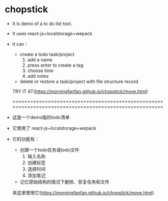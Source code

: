 # chopstick

* It is demo of a to do list tool.
* It uses react-js+localstorage+wepack
* It can： 
  * create a todo task/project
    1. add a name
    2. press enter to create a tag
    3. choose time
    4. add notes
  * delete or restore a task/project with file structure record
  
  TRY IT AT(https://morningfanfan.github.io/chopstick/move.html)
  
  ======================================================================================================
  
* 这是一个demo版的todo清单
* 它使用了 react-js+localstorage+wepack
* 它的功能有： 
  * 创建一个todo任务或todo文件
    1. 输入名称
    2. 创建标签
    3. 选择时间
    4. 添加笔记
  * 记忆原始结构的情况下删除、恢复任务和文件
  
  来这里使用它(https://morningfanfan.github.io/chopstick/move.html)

